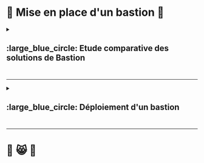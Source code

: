 # 🏰 Mise en place d'un bastion 🏰 

<details>
<summary><h2> :large_blue_circle: Etude comparative des solutions de Bastion<h2></summary>  

### :arrow_forward: Définition  
>Un Bastion est un serveur spécialement sécurisé entre un réseau interne et un réseau non sécurisé comme internet.  
>Il permet de protéger les comptes à privilèges en particulier, en contrôlant et surveillant les accès dans un environnement sécurisé.

---

### :arrow_forward: Comparaison de différentes solutions de Bastions

J'ai retenu 3 solutions 
* Guacamole
* Teleport
* Azure Bastion

|Nom du serveur|Guacamole|Teleport|Azure Bastion|
|---|---|---|---|
|Protocole pris en charge|SSH, RDP, HTTPS...|SSH, RDP, HTTPS...|SSH et RDP seulement|
|Gratuité|:white_check_mark:|:white_check_mark:|:x:|
|Type de gestion|On premise|On premise|SaaS|
|Maintenance|Nous-même|Nous-même|Microsoft|


Après analyse de ces 3 solutions, j'élimine rapidement Azure Bastion qui est une solution payante. Et je choisis d'installer Guacamole, qui est gratuit, et considéré comme assez simple d'installation pour des accès en RDP et SSH.  
J'opte pour une solution simple et efficace !  

Guacamole sera donc le point d'accès unique pour accéder aux autres serveurs.
Il convient d'installer Guacamole dans une DMZ si l'on souhaite s'y connecter depuis l'extérieur (internet) pour se connecter sur les serveurs internes aux réseau privé.  
</details>

---

<details>
<summary><h2> :large_blue_circle:  Déploiement d'un bastion<h2></summary>  


### :arrow_forward: Connexion par interface Web  

**On se connecte à l'interface depuis une machine cliente sur le réseau à l'adresse du serveur Guacamamole comme montré ci dessous.**  

<img width="1208" height="623" alt="Capture d'écran 2025-10-16 175520" src="https://github.com/user-attachments/assets/fe05e5ca-d97d-447e-be54-123e548a5a3b" />

---

### :arrow_forward: Je rentre ensuite mes identifiants  

> 💡 Note: J'ai supprimé le compte Admin standard et récréé un nouveau avec un nouveau mot de passe  

<img width="290" height="320" alt="image" src="https://github.com/user-attachments/assets/16cf923e-bc82-4ee0-ae4c-160a09fbba50" />  

---

### :arrow_forward: Création de groupes  

**`Paramètres > Connexions > Nouveau groupe`**  
Puis Nommer le groupe  
> 💡 Note:  
> *ROOT* est à la racine de l'arborescence.  
> *Organizationel* contient les groupes qui gèrent les connexions.  
<img width="1207" height="457" alt="Capture d'écran 2025-10-16 182124" src="https://github.com/user-attachments/assets/273e8c10-ab54-4269-a6b9-bb9c02dc3b1e" />  

---

<details>
<summary><h3>  :arrow_forward: Ajouter connexion SSH<h3></summary>  

> ⚙️ **`Paramètres > Connexions > Nouvelle connexion`**  

<img width="1209" height="368" alt="Capture d'écran 2025-10-16 181718" src="https://github.com/user-attachments/assets/bb86a619-0f42-4910-8ac2-01abf36a0d40" />  

---

> ⚙️ **`Bien renseigner le paramètre SSH`**  

<img width="316" height="154" alt="image" src="https://github.com/user-attachments/assets/6bae02f7-0f2e-4d80-bc13-51a75dcc0c44" />  

---

> ⚙️ **`Renseigner l'IP de la machine cible, le port (ici port 22 par défaut), puis l'identifiant et le mot de passe du compte de la machine distante`**  

<img width="481" height="330" alt="Capture d'écran 2025-10-17 144755" src="https://github.com/user-attachments/assets/5875b34f-76d0-4401-a773-f6406110101b" />  

---

> ⚙️ **`Sur le menu d'acceuil on peut visualiser les dernières connexions ainsi que les connexions possibles en bas à gauche, il suffit de cliquer`**  

<img width="1206" height="481" alt="image" src="https://github.com/user-attachments/assets/6dfd6355-2c80-40dd-a17d-18e03c4c12f7" />   

---

> ⚙️ **`Connexion sur la machine distante, on voit bien le nom de compte et l'adresse IP de la machine`**  

<img width="1198" height="679" alt="Capture d'écran 2025-10-17 151122" src="https://github.com/user-attachments/assets/abff8edb-4bad-43ac-ae4c-bd41be5c16b3" />  
</details>

---

<details>
<summary><h3>  :arrow_forward: Ajouter connexion RDP<h3></summary>  
  
> ⚙️ **`Paramètres > Connexions > Nouvelle connexion`**  

<img width="1209" height="368" alt="Capture d'écran 2025-10-16 181718" src="https://github.com/user-attachments/assets/bb86a619-0f42-4910-8ac2-01abf36a0d40" />  

---

> ⚙️ **`Renseigner le nom de la nouvelle connexion, le groupe, le protocole.`**

<img width="293" height="145" alt="Capture d'écran 2025-10-20 080719" src="https://github.com/user-attachments/assets/6d0154b2-cf45-43f1-9859-1afb2b3cc26d" />  

---

> ⚙️ **`Dans Réseau, renseigner DNS ou IP de la cible. Le port si ce n'est pas le port par défaut.`**  

<img width="488" height="200" alt="Capture d'écran 2025-10-20 080724" src="https://github.com/user-attachments/assets/27fcf43e-97c7-473a-845a-88b03669a67c" />  

---

> ⚙️ **`Compte avec lequel s'authentifier sur le serveur distant, le nom de domaine`**

<img width="727" height="266" alt="Capture d'écran 2025-10-20 080731" src="https://github.com/user-attachments/assets/9b1a7708-62cc-421f-807e-71c812da5fb3" />  

---

> ⚙️ **`D'autres paramètres peuvent être ajoutés, comme ignorer certificats si on se connecte par adresse IP. Le fuseau horaire, clavier, beaucoup d'options de conforts sont paramétrables dans ce menu... 
>Puis, enregistrer`**    


### :arrow_forward: Côté client  

> ⚙️ **`On autorise la connexion RDP, on autorise un utilisateur`**  

<img width="957" height="652" alt="image" src="https://github.com/user-attachments/assets/0a0e0761-7622-4738-9e80-05552b68d31f" />  

---

> ⚙️ **`On vérifie que le port 3389 est en écoute depuis toutes les machines`**

<img width="888" height="388" alt="image" src="https://github.com/user-attachments/assets/c830d2a7-6e66-4442-a54d-a15e3f465f2b" />  

---

### :arrow_forward: Problème rentcontré côté serveur  

> ⚙️ **`Ce problème est lié au compte utilisateur "daemon" utilisé par défaut pour exécuter le service "guacd". Vous pouvez le vérifier avec cette commande : sudo ps aux | grep -v grep| grep guacd`**  

<img width="1093" height="435" alt="image" src="https://github.com/user-attachments/assets/5988b207-d2f2-45dd-a45e-4a38361e566b" />  

---

> ⚙️ **`Voici les commandes à exécuter, on voit par la suite que tout est fonctionnel`**  

<img width="1083" height="526" alt="image" src="https://github.com/user-attachments/assets/968eaf4a-0cfb-41dd-aa8d-c279136ac144" />

---

### :arrow_forward: Connexion RDP  

> ⚙️ **`Lorsque l'on clique sur notre serveur on est connecté en RDP dessus`**   


<img width="563" height="578" alt="Capture d'écran 2025-10-20 075123" src="https://github.com/user-attachments/assets/e3d3e21f-20f7-4b80-9e33-77ff591be612" />

---

<img width="1910" height="459" alt="image" src="https://github.com/user-attachments/assets/b78cf7b7-5b93-411c-ab69-02918cf4a329" />  

---

</details>

---

<details>
<summary><h3> :arrow_forward: Connexion sur serveur Web Apache2 avec tunnel SSH</h3></summary>  

> ⚙️ **`On crée une règle de redirection sur le PfSense : depuis ma machine physique (maison), connexion à l'IP publique du pfSense sur le port 44022, qui nous redirige sur le 192.168.1.151, port 22`**   

<img width="1144" height="645" alt="Capture d'écran 2025-10-20 162814" src="https://github.com/user-attachments/assets/b680f895-9bae-4083-9796-9f99a03bbfc5" />  
<img width="1137" height="637" alt="Capture d'écran 2025-10-20 162841" src="https://github.com/user-attachments/assets/21f2d205-26ee-443e-8c4f-dd1b362d7ec5" />  

---

> ⚙️ **`On crée un tunnel en SSH entre ma machine physique (maison) et le serveur distant (serveur Guacamole) grâce à la redirection de port expliquée ci dessus. Grâce à ce tunnel (ssh -L), tout ce que je vais envoyer en local (maison) sur le port 44080 sera envoyé en SSH vers le port 80 du serveur Web 192.168.1.160 (serveur Apache)`**  

<img width="812" height="245" alt="Capture d'écran 2025-10-20 160847" src="https://github.com/user-attachments/assets/7217d4cf-9647-44ef-bb13-873646acc79e" />

---  

> 💡 Note:
>``ssh`` :	Lance une session SSH.  
> ``-L``	: Définit un port forwarding local.
> ``44080:192.168.1.160:80`` : → Le port 44080 de la machine locale est relié au port 80 de 192.168.1.160, via la machine distante à laquelle je me connecte en SSH.  
> ``nico@IPpublique``	Utilisateur (nico) et adresse publique du serveur SSH (ici le pare-feu pfSense qui redirige vers Guacamole).
> ``-p 44022``	Le port SSH non standard (car le port 22 est redirigé vers autre chose, donc j'utilise 44022).  

---

> ⚙️ **`Une fois connecté sur la machine en SSH, il ne me reste plus qu'à ouvrir une page Web depuis ma machine physique (maison), et de taper `http://localhost:44080
`. Je suis enfin connecté à mon serveur Web depuis mon PC et tout passe par SSH, donc chiffré en asymétrique de mon PC à mon serveur Guacamole, de plus je rentre mon mot de passe de mon serveur Guacamole et pas de port 80 ouvert sur le FireWall puisque tout passe par SSH, la connexion est donc sécurisée`**   

<img width="1624" height="734" alt="Capture d'écran 2025-10-20 160918" src="https://github.com/user-attachments/assets/13e90db2-ce68-471c-bc46-5eac2b0be78a" />

---

</details>


</details>

---

# 🥑 😸 🥑
